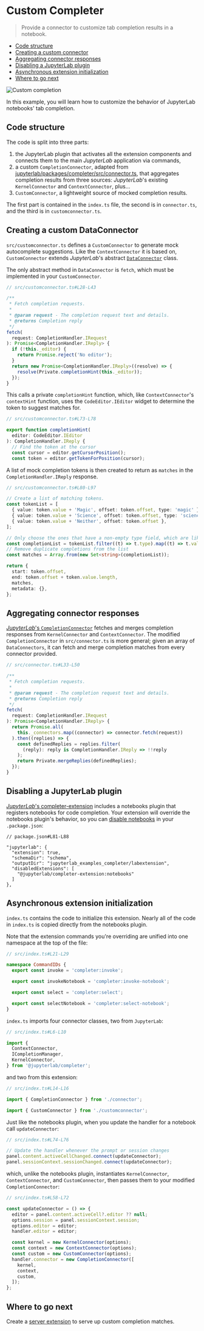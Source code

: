# Custom Completer

> Provide a connector to customize tab completion results in a notebook.

- [Code structure](#code-structure)
- [Creating a custom connector](#creating-a-custom-connector)
- [Aggregating connector responses](#aggregating-connector-responses)
- [Disabling a JupyterLab plugin](#disabling-a-jupyterlab-plugin)
- [Asynchronous extension initialization](#asynchronous-extension-initialization)
- [Where to go next](#where-to-go-next)

![Custom completion](preview.png)

In this example, you will learn how to customize the behavior of JupyterLab notebooks' tab completion.

## Code structure

The code is split into three parts:

1.  the JupyterLab plugin that activates all the extension components and connects
    them to the main _JupyterLab_ application via commands,
2.  a custom `CompletionConnector`, adapted from [jupyterlab/packages/completer/src/connector.ts](https://github.com/jupyterlab/jupyterlab/blob/master/packages/completer/src/connector.ts),
    that aggregates completion results from three sources: _JupyterLab_'s existing `KernelConnector` and `ContextConnector`, plus...
3.  `CustomConnector`, a lightweight source of mocked completion results.

The first part is contained in the `index.ts` file, the second is in `connector.ts`, and the third is in `customconnector.ts`.

## Creating a custom DataConnector

`src/customconnector.ts` defines a `CustomConnector` to generate mock autocomplete suggestions. Like the `ContextConnector` it is based on, `CustomConnector` extends _JupyterLab_'s abstract [`DataConnector`](https://jupyterlab.readthedocs.io/en/latest/api/classes/statedb.dataconnector.html) class.

The only abstract method in `DataConnector` is `fetch`, which must be implemented in your `CustomConnector`.

```ts
// src/customconnector.ts#L28-L43

/**
 * Fetch completion requests.
 *
 * @param request - The completion request text and details.
 * @returns Completion reply
 */
fetch(
  request: CompletionHandler.IRequest
): Promise<CompletionHandler.IReply> {
  if (!this._editor) {
    return Promise.reject('No editor');
  }
  return new Promise<CompletionHandler.IReply>((resolve) => {
    resolve(Private.completionHint(this._editor));
  });
}
```

This calls a private `completionHint` function, which, like `ContextConnector`'s `contextHint` function, uses the `CodeEditor.IEditor` widget to determine the token to suggest matches for.

```ts
// src/customconnector.ts#L73-L78

export function completionHint(
  editor: CodeEditor.IEditor
): CompletionHandler.IReply {
  // Find the token at the cursor
  const cursor = editor.getCursorPosition();
  const token = editor.getTokenForPosition(cursor);
```

A list of mock completion tokens is then created to return as `matches` in the `CompletionHandler.IReply` response.

<!-- prettier-ignore-start -->
```ts
// src/customconnector.ts#L80-L97

// Create a list of matching tokens.
const tokenList = [
  { value: token.value + 'Magic', offset: token.offset, type: 'magic' },
  { value: token.value + 'Science', offset: token.offset, type: 'science' },
  { value: token.value + 'Neither', offset: token.offset },
];

// Only choose the ones that have a non-empty type field, which are likely to be of interest.
const completionList = tokenList.filter((t) => t.type).map((t) => t.value);
// Remove duplicate completions from the list
const matches = Array.from(new Set<string>(completionList));

return {
  start: token.offset,
  end: token.offset + token.value.length,
  matches,
  metadata: {},
};
```
<!-- prettier-ignore-end -->

## Aggregating connector responses

[_JupyterLab_'s `CompletionConnector`](https://github.com/jupyterlab/jupyterlab/blob/master/packages/completer/src/connector.ts) fetches and merges completion responses from `KernelConnector` and `ContextConnector`. The modified `CompletionConnector` in `src/connector.ts` is more general; given an array of `DataConnectors`, it can fetch and merge completion matches from every connector provided.

```ts
// src/connector.ts#L33-L50

/**
 * Fetch completion requests.
 *
 * @param request - The completion request text and details.
 * @returns Completion reply
 */
fetch(
  request: CompletionHandler.IRequest
): Promise<CompletionHandler.IReply> {
  return Promise.all(
    this._connectors.map((connector) => connector.fetch(request))
  ).then((replies) => {
    const definedReplies = replies.filter(
      (reply): reply is CompletionHandler.IReply => !!reply
    );
    return Private.mergeReplies(definedReplies);
  });
}
```

## Disabling a JupyterLab plugin

[_JupyterLab_'s completer-extension](https://github.com/jupyterlab/jupyterlab/tree/master/packages/completer-extension) includes a notebooks plugin that registers notebooks for code completion. Your extension will override the notebooks plugin's behavior, so you can [disable notebooks](https://jupyterlab.readthedocs.io/en/stable/extension/extension_dev.html#disabling-other-extensions) in your `.package.json`:

```json5
// package.json#L81-L88

"jupyterlab": {
  "extension": true,
  "schemaDir": "schema",
  "outputDir": "jupyterlab_examples_completer/labextension",
  "disabledExtensions": [
    "@jupyterlab/completer-extension:notebooks"
  ]
},
```

## Asynchronous extension initialization

`index.ts` contains the code to initialize this extension. Nearly all of the code in `index.ts` is copied directly from the notebooks plugin.

Note that the extension commands you're overriding are unified into one namespace at the top of the file:

```ts
// src/index.ts#L21-L29

namespace CommandIDs {
  export const invoke = 'completer:invoke';

  export const invokeNotebook = 'completer:invoke-notebook';

  export const select = 'completer:select';

  export const selectNotebook = 'completer:select-notebook';
}
```

`index.ts` imports four connector classes, two from `JupyterLab`:

<!-- prettier-ignore-start -->
```ts
// src/index.ts#L6-L10

import {
  ContextConnector,
  ICompletionManager,
  KernelConnector,
} from '@jupyterlab/completer';
```
<!-- prettier-ignore-end -->

and two from this extension:

```ts
// src/index.ts#L14-L16

import { CompletionConnector } from './connector';

import { CustomConnector } from './customconnector';
```

Just like the notebooks plugin, when you update the handler for a notebook call `updateConnector`:

```ts
// src/index.ts#L74-L76

// Update the handler whenever the prompt or session changes
panel.content.activeCellChanged.connect(updateConnector);
panel.sessionContext.sessionChanged.connect(updateConnector);
```

which, unlike the notebooks plugin, instantiates `KernelConnector`, `ContextConnector`, and `CustomConnector`, then passes them to your modified `CompletionConnector`:

<!-- prettier-ignore-start -->
```ts
// src/index.ts#L58-L72

const updateConnector = () => {
  editor = panel.content.activeCell?.editor ?? null;
  options.session = panel.sessionContext.session;
  options.editor = editor;
  handler.editor = editor;

  const kernel = new KernelConnector(options);
  const context = new ContextConnector(options);
  const custom = new CustomConnector(options);
  handler.connector = new CompletionConnector([
    kernel,
    context,
    custom,
  ]);
};
```
<!-- prettier-ignore-end -->

## Where to go next

Create a [server extension](../server-extension) to serve up custom completion matches.
